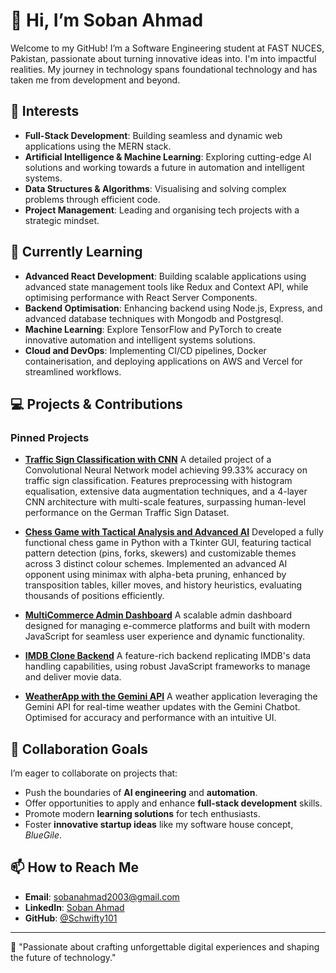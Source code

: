 # 👋 Hi, I’m Soban Ahmad

Welcome to my GitHub! I’m a Software Engineering student at FAST NUCES, Pakistan, passionate about turning innovative ideas into. I'm into impactful realities. My journey in technology spans foundational technology and has taken me from development and beyond.

## 👀 Interests

- **Full-Stack Development**: Building seamless and dynamic web applications using the MERN stack. 
- **Artificial Intelligence & Machine Learning**: Exploring cutting-edge AI solutions and working towards a future in automation and intelligent systems.
- **Data Structures & Algorithms**: Visualising and solving complex problems through efficient code.
- **Project Management**: Leading and organising tech projects with a strategic mindset.

## 🌱 Currently Learning

- **Advanced React Development**: Building scalable applications using advanced state management tools like Redux and Context API, while optimising performance with React Server Components.  
- **Backend Optimisation**: Enhancing backend using Node.js, Express, and advanced database techniques with Mongodb and Postgresql.  
- **Machine Learning**: Explore TensorFlow and PyTorch to create innovative automation and intelligent systems solutions.  
- **Cloud and DevOps**: Implementing CI/CD pipelines, Docker containerisation, and deploying applications on AWS and Vercel for streamlined workflows.  


## 💻 Projects & Contributions

### **Pinned Projects**
- **[Traffic Sign Classification with CNN](https://github.com/Schwifty101/TrafficSignClassificationCNN)**  A detailed project of a Convolutional Neural Network model achieving 99.33% accuracy on traffic sign classification. Features preprocessing with histogram equalisation, extensive data augmentation techniques, and a 4-layer CNN architecture with multi-scale features, surpassing human-level performance on the German Traffic Sign Dataset.

- **[Chess Game with Tactical Analysis and Advanced AI](https://github.com/Schwifty101/AI-Chess)**  Developed a fully functional chess game in Python with a Tkinter GUI, featuring tactical pattern detection (pins, forks, skewers) and customizable themes across 3 distinct colour schemes. Implemented an advanced AI opponent using minimax with alpha-beta pruning, enhanced by transposition tables, killer moves, and history heuristics, evaluating thousands of positions efficiently.

- **[MultiCommerce Admin Dashboard](https://github.com/Schwifty101/MultiCommerce-Admin-Dashboard)**  A scalable admin dashboard designed for managing e-commerce platforms and built with modern JavaScript for seamless user experience and dynamic functionality.

- **[IMDB Clone Backend](https://github.com/Schwifty101/IMDB-clone-Backend)**  A feature-rich backend replicating IMDB's data handling capabilities, using robust JavaScript frameworks to manage and deliver movie data.

- **[WeatherApp with the Gemini API](https://github.com/Schwifty101/WeatherApp-GeminiAPI)**  A weather application leveraging the Gemini API for real-time weather updates with the Gemini Chatbot. Optimised for accuracy and performance with an intuitive UI.


## 💞️ Collaboration Goals

I’m eager to collaborate on projects that:

- Push the boundaries of **AI engineering** and **automation**.
- Offer opportunities to apply and enhance **full-stack development** skills.
- Promote modern **learning solutions** for tech enthusiasts.
- Foster **innovative startup ideas** like my software house concept, *BlueGile*.

## 📫 How to Reach Me

- **Email**: [sobanahmad2003@gmail.com](mailto:sobanahmad2003@gmail.com)
- **LinkedIn**: [Soban Ahmad](https://www.linkedin.com/in/soban-ahmad-malik)
- **GitHub**: [@Schwifty101](https://github.com/Schwifty101)

---

🌟 "Passionate about crafting unforgettable digital experiences and shaping the future of technology."

